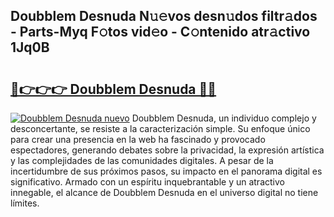 ## Doubblem Desnuda N𝚞𝚎vos desn𝚞dos filtr𝚊dos - Parts-Myq F𝚘tos vid𝚎o - C𝚘ntenido atr𝚊ctivo 1Jq0B

# <h2><a href="http://mb6b2qz.tromn.icu/?c=Doubblem+Desnuda">🔗👉👉👉 Doubblem Desnuda 🔗🔗</a></h2>

[![Doubblem Desnuda nuevo](https://i.imgur.com/pEAQMta.gif)](http://mb6b2qz.tromn.icu/?c=Doubblem+Desnuda)
Doubblem Desnuda, un individuo complejo y desconcertante, se resiste a la caracterización simple. Su enfoque único para crear una presencia en la web ha fascinado y provocado espectadores, generando debates sobre la privacidad, la expresión artística y las complejidades de las comunidades digitales. A pesar de la incertidumbre de sus próximos pasos, su impacto en el panorama digital es significativo. Armado con un espíritu inquebrantable y un atractivo innegable, el alcance de Doubblem Desnuda en el universo digital no tiene límites.
